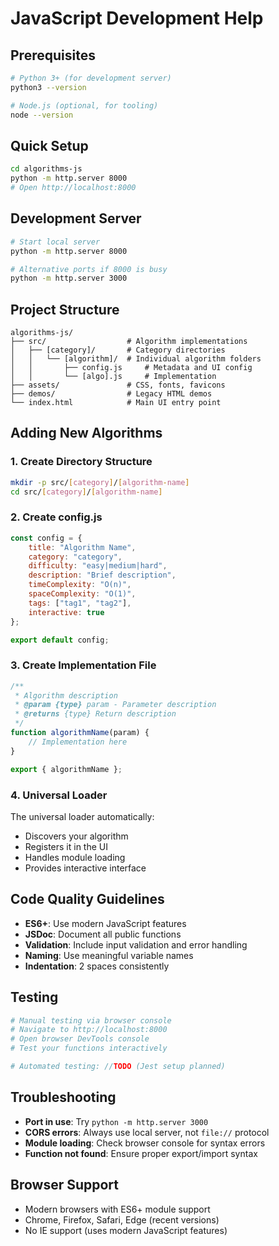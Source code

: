 # JavaScript Development Help

## Prerequisites
```bash
# Python 3+ (for development server)
python3 --version

# Node.js (optional, for tooling)
node --version
```

## Quick Setup
```bash
cd algorithms-js
python -m http.server 8000
# Open http://localhost:8000
```

## Development Server
```bash
# Start local server
python -m http.server 8000

# Alternative ports if 8000 is busy
python -m http.server 3000
```

## Project Structure
```
algorithms-js/
├── src/                  # Algorithm implementations
│   ├── [category]/       # Category directories
│   │   └── [algorithm]/  # Individual algorithm folders
│   │       ├── config.js     # Metadata and UI config
│   │       └── [algo].js     # Implementation
├── assets/               # CSS, fonts, favicons
├── demos/                # Legacy HTML demos
└── index.html            # Main UI entry point
```

## Adding New Algorithms

### 1. Create Directory Structure
```bash
mkdir -p src/[category]/[algorithm-name]
cd src/[category]/[algorithm-name]
```

### 2. Create config.js
```javascript
const config = {
    title: "Algorithm Name",
    category: "category",
    difficulty: "easy|medium|hard",
    description: "Brief description",
    timeComplexity: "O(n)",
    spaceComplexity: "O(1)",
    tags: ["tag1", "tag2"],
    interactive: true
};

export default config;
```

### 3. Create Implementation File
```javascript
/**
 * Algorithm description
 * @param {type} param - Parameter description
 * @returns {type} Return description
 */
function algorithmName(param) {
    // Implementation here
}

export { algorithmName };
```

### 4. Universal Loader
The universal loader automatically:
- Discovers your algorithm
- Registers it in the UI
- Handles module loading
- Provides interactive interface

## Code Quality Guidelines
- **ES6+**: Use modern JavaScript features
- **JSDoc**: Document all public functions
- **Validation**: Include input validation and error handling
- **Naming**: Use meaningful variable names
- **Indentation**: 2 spaces consistently

## Testing
```bash
# Manual testing via browser console
# Navigate to http://localhost:8000
# Open browser DevTools console
# Test your functions interactively

# Automated testing: //TODO (Jest setup planned)
```

## Troubleshooting
- **Port in use**: Try `python -m http.server 3000`
- **CORS errors**: Always use local server, not `file://` protocol
- **Module loading**: Check browser console for syntax errors
- **Function not found**: Ensure proper export/import syntax

## Browser Support
- Modern browsers with ES6+ module support
- Chrome, Firefox, Safari, Edge (recent versions)
- No IE support (uses modern JavaScript features)
